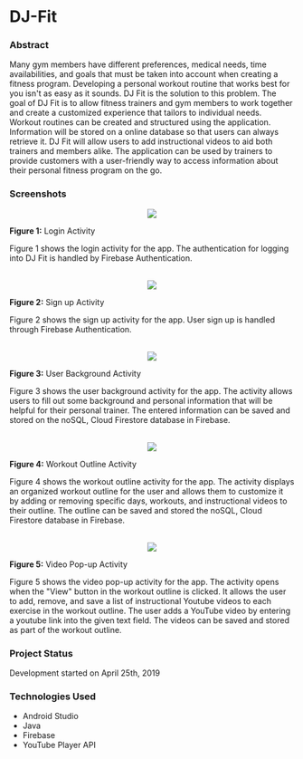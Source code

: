 # DJ-Fit

### Abstract
Many gym members have different preferences, medical needs, time availabilities, and goals that must be taken into account when creating
a fitness program. Developing a personal workout routine that works best for you isn't as easy as it sounds. DJ Fit is the solution to 
this problem. The goal of DJ Fit is to allow fitness trainers and gym members to work together and create a customized experience that
tailors to individual needs. Workout routines can be created and structured using the application. Information will be stored on
a online database so that users can always retrieve it. DJ Fit will allow users to add instructional videos to aid both trainers and members alike. The application can be used by trainers to provide customers with a user-friendly way to access information about their personal fitness program on the go.

### Screenshots

<p align="center">
  <img width="..." height="..." src="https://raw.githubusercontent.com/MatthewCookUNR/DJ-FIT/master/screenshots/loginImage.jpg">  
</p>
<p align="center">
  
**Figure 1:** Login Activity
  </p>
  Figure 1 shows the login activity for the app. The authentication for logging into DJ Fit is handled by Firebase Authentication.
  <br />
  <br />
  
<p align="center">
  <img width="..." height="..." src="https://raw.githubusercontent.com/MatthewCookUNR/DJ-FIT/master/screenshots/SignupImage.jpg">
</p>
<p align="center">
  
**Figure 2:** Sign up Activity
  </p>
  Figure 2 shows the sign up activity for the app. User sign up is handled through Firebase Authentication.
  <br />
  <br />


<p align="center">
  <img width="..." height="..." src="https://raw.githubusercontent.com/MatthewCookUNR/DJ-FIT/master/screenshots/backgroundImage.jpg">
</p>
<p align="center">
  
**Figure 3:** User Background Activity
  </p>
  Figure 3 shows the user background activity for the app. The activity allows users to fill out some background and personal information that will be helpful for their personal trainer. The entered information can be saved and stored on the noSQL, Cloud Firestore database in Firebase.
 <br />
 <br />

<p align="center">
  <img width="..." height="..." src="https://raw.githubusercontent.com/MatthewCookUNR/DJ-FIT/master/screenshots/workoutOutlineImage.jpg">
</p>
<p align="center">
  
**Figure 4:** Workout Outline Activity
  </p>
  Figure 4 shows the workout outline activity for the app. The activity displays an organized workout outline for the user and allows them to customize it by adding or removing specific days, workouts, and instructional videos to their outline. The outline can be saved and stored the noSQL, Cloud Firestore database in Firebase.
  <br />
  <br />
  
  <p align="center">
  <img width="..." height="..." src="https://raw.githubusercontent.com/MatthewCookUNR/DJ-FIT/master/screenshots/videoPopImage.jpg">
</p>
  <p align="center">
  
**Figure 5:** Video Pop-up Activity
  </p>
  Figure 5 shows the video pop-up activity for the app. The activity opens when the "View" button in the workout outline is clicked. It allows the user to add, remove, and save a list of instructional Youtube videos to each exercise in the workout outline. The user adds a YouTube video by entering a youtube link into the given text field. The videos can be saved and stored as part of the workout outline.

### Project Status
Development started on April 25th, 2019

### Technologies Used
- Android Studio
- Java
- Firebase
- YouTube Player API
